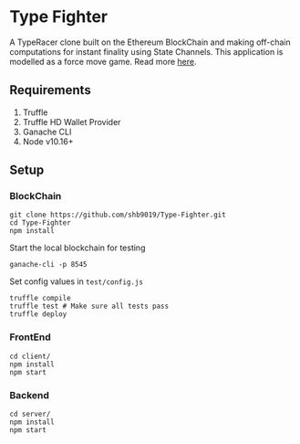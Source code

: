 # Type Fighter

A TypeRacer clone built on the Ethereum BlockChain and making off-chain
computations for instant finality using State Channels. This application 
is modelled as a force move game. Read more [here](https://magmo.com/force-move-games.pdf).

## Requirements

1. Truffle
1. Truffle HD Wallet Provider
1. Ganache CLI
1. Node v10.16+

## Setup

### BlockChain

```
git clone https://github.com/shb9019/Type-Fighter.git
cd Type-Fighter
npm install
```
Start the local blockchain for testing
```
ganache-cli -p 8545 
```
Set config values in `test/config.js`
```
truffle compile
truffle test # Make sure all tests pass
truffle deploy
```

### FrontEnd

```
cd client/
npm install
npm start
```

### Backend

```
cd server/
npm install
npm start
```